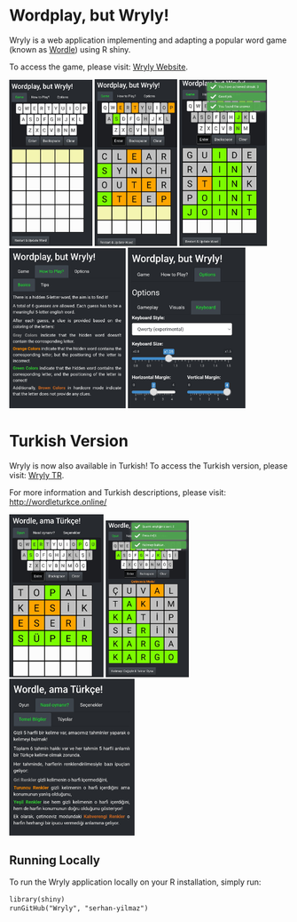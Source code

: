 # Wordplay, but Wryly! 
Wryly is a web application implementing and adapting a popular word game (known as [Wordle](https://en.wikipedia.org/wiki/Wordle)) using R shiny. 

To access the game, please visit: [Wryly Website](https://syilmaz.shinyapps.io/wryly).

<img src="images/wryly_img_1.png" width="150"> <img src="images/wryly_img_2.png" width="149"> <img src="images/wryly_img_3.png" width="158"> 
<br>
<img src="images/wryly_img_4.png" width="210">    <img src="images/wryly_img_5.png" width="212"> 

# Turkish Version
Wryly is now also available in Turkish! To access the Turkish version, please visit: [Wryly TR](https://syilmaz.shinyapps.io/wryly_tr).

For more information and Turkish descriptions, please visit: http://wordleturkce.online/

<img src="images/wryly_tr_img_3.png" width="170"> <img src="images/wryly_tr_img_1.png" width="150"> <img src="images/wryly_tr_img_2.png" width="226"> 

## Running Locally
To run the Wryly application locally on your R installation, simply run:
```
library(shiny)
runGitHub("Wryly", "serhan-yilmaz")
```
